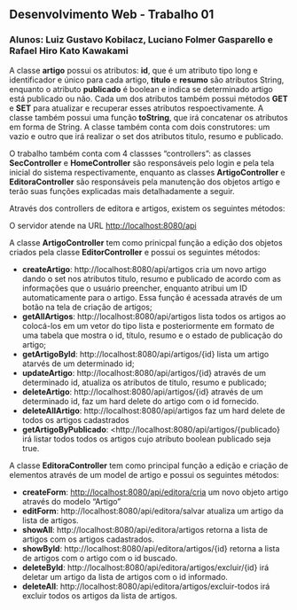 ## Desenvolvimento Web - Trabalho 01

### **Alunos**: Luiz Gustavo Kobilacz, Luciano Folmer Gasparello e Rafael Hiro Kato Kawakami

A classe **artigo** possui os atributos: **id**, que é um atributo tipo long e identificador e único para cada artigo, **titulo** e **resumo** são atributos String, enquanto o atributo **publicado** é boolean e indica se determinado artigo está publicado ou não. Cada um dos atributos também possui métodos **GET** e **SET** para atualizar e recuperar esses atributos respoectivamente. A classe também possui uma função **toString**, que irá concatenar os atributos em forma de String. A classe também conta com dois construtores: um vazio e outro que irá realizar o set dos atributos titulo, resumo e publicado.

O trabalho também conta com 4 classses “controllers”: as classes **SecController** e **HomeController** são responsáveis pelo login e pela tela inicial do sistema respectivamente, enquanto as classes **ArtigoController** e **EditoraController** são responsáveis pela manutenção dos objetos artigo e terão suas funções explicadas mais detalhadamente a seguir.

Através dos controllers de editora e artigos, existem os seguintes métodos:

O servidor atende na URL <http://localhost:8080/api>

A classe **ArtigoController** tem como prinicpal função a edição dos objetos criados pela classe **EditorController** e possui os seguintes métodos:

- **createArtigo**: http://localhost:8080/api/artigos cria um novo artigo dando o set nos atributos titulo, resumo e publicado de acordo com as informações que o usuário preencher, enquanto atribui um ID automaticamente para o artigo. Essa função é acessada através de um botão na tela de criação de artigos;
- **getAllArtigos**: http://localhost:8080/api/artigos lista todos os artigos ao colocá-los em um vetor do tipo lista e posteriormente em formato de uma tabela que mostra o id, título, resumo e o estado de publicação do artigo;
- **getArtigoById**: http://localhost:8080/api/artigos/{id} lista um artigo atarvés de um determinado id;
- **updateArtigo**: http://localhost:8080/api/artigos/{id} através de um determinado id, atualiza os atributos de titulo, resumo e publicado;
- **deleteArtigo**: http://localhost:8080/api/artigos/{id} através de um determinado id, faz um hard delete do artigo com o id fornecido.
- **deleteAllArtigo**: http://localhost:8080/api/artigos faz um hard delete de todos os artigos cadastrados
- **getArtigoByPublicado**: <http://localhost:8080/api/artigos/{publicado} irá listar todos todos os artigos cujo atributo boolean publicado seja true.

A classe **EditoraController** tem como principal função a edição e criação de elementos através de um model de artigo e possui os seguintes métodos:

- **createForm**: <http://localhost:8080/api/editora/cria> um novo objeto artigo através do modelo “Artigo”
- **editForm**: http://localhost:8080/api/editora/salvar atualiza um artigo da lista de artigos.
- **showAll**: http://localhost:8080/api/editora/artigos retorna a lista de artigos com os artigos cadastrados.
- **showById**: http://localhost:8080/api/editora/artigos/{id} retorna a lista de artigos com o artigo com o id buscado.
- **deleteById**: http://localhost:8080/api/editora/artigos/excluir/{id} irá deletar um artigo da lista de artigos com o id informado.
- **deleteAll**: http://localhost:8080/api/editora/artigos/excluir-todos irá excluir todos os artigos da lista de artigos.
